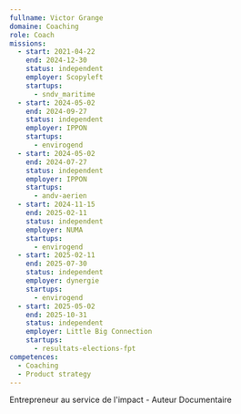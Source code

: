 ```yaml
---
fullname: Victor Grange
domaine: Coaching
role: Coach
missions:
  - start: 2021-04-22
    end: 2024-12-30
    status: independent
    employer: Scopyleft
    startups:
      - sndv_maritime
  - start: 2024-05-02
    end: 2024-09-27
    status: independent
    employer: IPPON
    startups:
      - envirogend
  - start: 2024-05-02
    end: 2024-07-27
    status: independent
    employer: IPPON
    startups:
      - andv-aerien
  - start: 2024-11-15
    end: 2025-02-11
    status: independent
    employer: NUMA
    startups:
      - envirogend
  - start: 2025-02-11
    end: 2025-07-30
    status: independent
    employer: dynergie
    startups:
      - envirogend
  - start: 2025-05-02
    end: 2025-10-31
    status: independent
    employer: Little Big Connection
    startups:
      - resultats-elections-fpt
competences:
  - Coaching
  - Product strategy
---
```

Entrepreneur au service de l'impact - Auteur Documentaire